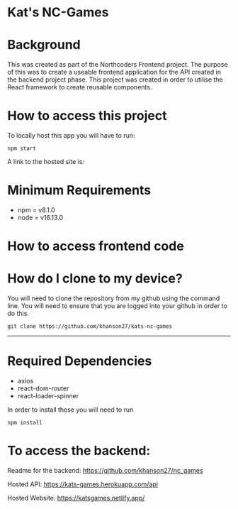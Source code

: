 # Kat's NC-Games

# Background

This was created as part of the Northcoders Frontend project. The purpose of this was to create a useable frontend application for the API created in the backend project phase. This project was created in order to utilise the React framework to create reusable components.

# How to access this project

To locally host this app you will have to run:

```
npm start
```

A link to the hosted site is:

# Minimum Requirements

- npm = v8.1.0
- node = v16.13.0

# How to access frontend code

# How do I clone to my device?

You will need to clone the repository from my github using the command line. You will need to ensure that you are logged into your github in order to do this.

```
git clone https://github.com/khanson27/kats-nc-games
```

---

# Required Dependencies

- axios
- react-dom-router
- react-loader-spinner

In order to install these you will need to run

```
npm install
```

# To access the backend:

Readme for the backend: https://github.com/khanson27/nc_games

Hosted API: https://kats-games.herokuapp.com/api

Hosted Website: https://katsgames.netlify.app/
